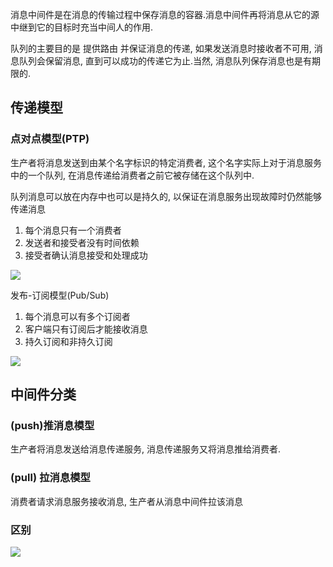 消息中间件是在消息的传输过程中保存消息的容器.消息中间件再将消息从它的源中继到它的目标时充当中间人的作用. 

队列的主要目的是 提供路由 并保证消息的传递, 如果发送消息时接收者不可用, 消息队列会保留消息, 直到可以成功的传递它为止.当然, 消息队列保存消息也是有期限的.



## 传递模型

### 点对点模型(PTP)

生产者将消息发送到由某个名字标识的特定消费者, 这个名字实际上对于消息服务中的一个队列, 在消息传递给消费者之前它被存储在这个队列中.

队列消息可以放在内存中也可以是持久的, 以保证在消息服务出现故障时仍然能够传递消息

1. 每个消息只有一个消费者
2. 发送者和接受者没有时间依赖
3. 接受者确认消息接受和处理成功

![](http://ww1.sinaimg.cn/large/006tNc79ly1g3xcqwmaezj31bk0cw0ug.jpg)



发布-订阅模型(Pub/Sub)

1. 每个消息可以有多个订阅者
2. 客户端只有订阅后才能接收消息
3. 持久订阅和非持久订阅

![](http://ww1.sinaimg.cn/large/006tNc79ly1g3xczt76ppj31fq0p240w.jpg)





## 中间件分类

### (push)推消息模型

生产者将消息发送给消息传递服务, 消息传递服务又将消息推给消费者.



### (pull) 拉消息模型

消费者请求消息服务接收消息,  生产者从消息中间件拉该消息

### 区别

![](http://ww1.sinaimg.cn/large/006tNc79ly1g3xd3xuv5lj31ee0swanp.jpg)





















